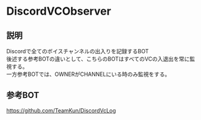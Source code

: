 # DiscordVCObserver

## 説明
Discordで全てのボイスチャンネルの出入りを記録するBOT  
後述する参考BOTの違いとして、こちらのBOTはすべてのVCの入退出を常に監視する。  
一方参考BOTでは、OWNERがCHANNELにいる時のみ監視をする。

## 参考BOT
https://github.com/TeamKun/DiscordVcLog
